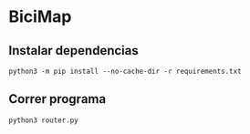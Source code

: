 # BiciMap

## Instalar dependencias

```
python3 -m pip install --no-cache-dir -r requirements.txt
```

## Correr programa

```
python3 router.py
```
